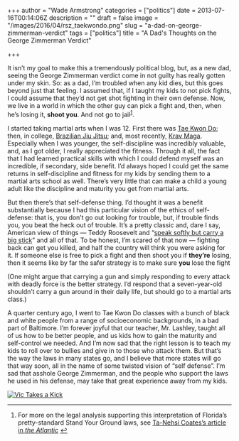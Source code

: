 +++
author = "Wade Armstrong"
categories = ["politics"]
date = 2013-07-16T00:14:06Z
description = ""
draft = false
image = "/images/2016/04/rsz_taekwondo.png"
slug = "a-dad-on-george-zimmerman-verdict"
tags = ["politics"]
title = "A Dad's Thoughts on the George Zimmerman Verdict"

+++


It isn’t my goal to make this a tremendously political blog, but, as a new dad, seeing the George Zimmerman verdict come in not guilty has really gotten under my skin. So: as a dad, I’m troubled when any kid dies, but this goes beyond just that feeling. I assumed that, if I taught my kids to not pick fights, I could assume that they’d not get shot fighting in their own defense. Now, we live in a world in which the other guy can pick a fight and, then, when he’s losing it, **shoot you**. And not go to jail<sup id="rf1-225">[1](#fn1-225 "For more on the legal analysis supporting this interpretation of Florida’s pretty-standard Stand Your Ground laws, see Ta-Nehsi Coates’s article in the Atlantic")</sup>.

I started taking martial arts when I was 12. First there was [Tae Kwon Do](http://www.youtube.com/watch?v=hXhZVh07Qxs); then, in college, [Brazilian Jiu Jitsu](http://www.youtube.com/watch?v=soy-T4YDrpY); and, most recently, [Krav Maga](http://www.youtube.com/watch?v=5hXjr_7bSdg). Especially when I was younger, the self-discipline was incredibly valuable, and, as I got older, I really appreciated the fitness. Through it all, the fact that I had learned practical skills with which I could defend myself was an incredible, if secondary, side benefit. I’d always hoped I could get the same returns in self-discipline and fitness for my kids by sending them to a martial arts school as well. There’s very little that can make a child a young adult like the discipline and maturity you get from martial arts.

But then there’s that self-defense thing. I’d thought it was a benefit substantially because I had this particular vision of the ethics of self-defense: that is, you don’t go out looking for trouble, but, if trouble finds you, you beat the heck out of trouble. It’s a pretty classic and, dare I say, American view of things — Teddy Roosevelt and “[speak softly but carry a big stick](http://en.wikipedia.org/wiki/Big_Stick_ideology)” and all of that. To be honest, I’m scared of that now — fighting back can get you killed, and half the country will think you were asking for it. If someone else is free to pick a fight and then shoot you if **they’re** losing, then it seems like by far the safer strategy is to make sure **you** lose the fight

(One might argue that carrying a gun and simply responding to every attack with deadly force is the better strategy. I’d respond that a seven-year-old shouldn’t carry a gun around in their daily life, but should go to a martial arts class.)

A quarter century ago, I went to Tae Kwon Do classes with a bunch of black and white people from a range of socioeconomic backgrounds, in a bad part of Baltimore. I’m forever joyful that our teacher, Mr. Lashley, taught all of us how to be better people, and us kids how to gain the maturity and self-control we needed. And I’m now sad that the right lesson is to teach my kids to roll over to bullies and give in to those who attack them. But that’s the way the laws in many states go, and I believe that more states will go that way soon, all in the name of some twisted vision of “self defense”. I’m sad that asshole George Zimmerman, and the people who support the laws he used in his defense, may take that great experience away from my kids.

[![Vic Takes a Kick](/content/images/2016/04/taekwondo-1.jpg)](/content/images/2016/04/taekwondo-1.jpg)


- - - - - -

1. For more on the legal analysis supporting this interpretation of Florida’s pretty-standard Stand Your Ground laws, see [Ta-Nehsi Coates’s article in *the Atlantic*](http://www.theatlantic.com/national/archive/2013/07/trayvon-martin-and-the-irony-of-american-justice/277782/) [↩](#rf1-225 "Jump back to footnote 1 in the text.")

